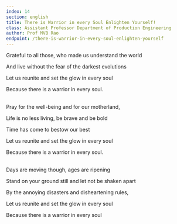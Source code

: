 ```yaml
---
index: 14
section: english
title: There is Warrior in every Soul Enlighten Yourself!
class: Assistant Professor Department of Production Engineering
author: Prof MVB Rao
endpoint: /there-is-warrior-in-every-soul-enlighten-yourself
---
```


Grateful to all those, who made us understand the world

And live without the fear of the darkest evolutions

Let us reunite and set the glow in every soul

Because there is a warrior in every soul.<br><br>

Pray for the well-being and for our motherland,

Life is no less living, be brave and be bold

Time has come to bestow our best

Let us reunite and set the glow in every soul

Because there is a warrior in every soul.<br><br>

Days are moving though, ages are ripening

Stand on your ground still and let not be shaken apart

By the annoying disasters and disheartening rules,

Let us reunite and set the glow in every soul

Because there is a warrior in every soul<br><br>
